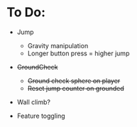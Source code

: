 # To Do:
- Jump
  - Gravity manipulation
  - Longer button press = higher jump
  
- ~~GroundCheck~~
  - ~~Ground check sphere on player~~
  - ~~Reset jump counter on grounded~~
  
 - Wall climb?
 - Feature toggling

